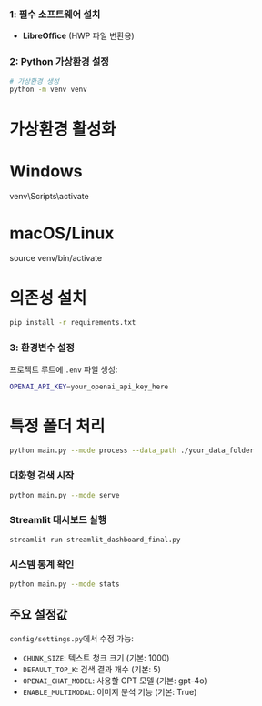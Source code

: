 ### 1: 필수 소프트웨어 설치
- **LibreOffice** (HWP 파일 변환용)

### 2: Python 가상환경 설정
```bash
# 가상환경 생성
python -m venv venv
```
# 가상환경 활성화
# Windows
venv\Scripts\activate
# macOS/Linux
source venv/bin/activate

# 의존성 설치
```bash
pip install -r requirements.txt
```

### 3: 환경변수 설정
프로젝트 루트에 `.env` 파일 생성:
```bash
OPENAI_API_KEY=your_openai_api_key_here
```

# 특정 폴더 처리
```bash
python main.py --mode process --data_path ./your_data_folder
```

### 대화형 검색 시작
```bash
python main.py --mode serve
```

### Streamlit 대시보드 실행
```bash
streamlit run streamlit_dashboard_final.py
```

### 시스템 통계 확인
```bash
python main.py --mode stats
```

##  주요 설정값

`config/settings.py`에서 수정 가능:
- `CHUNK_SIZE`: 텍스트 청크 크기 (기본: 1000)
- `DEFAULT_TOP_K`: 검색 결과 개수 (기본: 5)
- `OPENAI_CHAT_MODEL`: 사용할 GPT 모델 (기본: gpt-4o)
- `ENABLE_MULTIMODAL`: 이미지 분석 기능 (기본: True)
